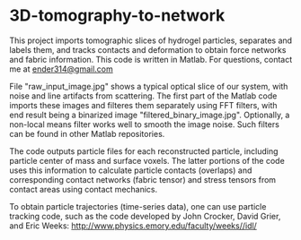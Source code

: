 # 3D-tomography-to-network
This project imports tomographic slices of hydrogel particles, separates and labels them, and tracks contacts and deformation to obtain force networks and fabric information.
This code is written in Matlab. For questions, contact me at ender314@gmail.com

File "raw_input_image.jpg" shows a typical optical slice of our system, with noise and line artifacts from scattering.
The first part of the Matlab code imports these images and filteres them separately using FFT filters, with end result being a binarized image "filtered_binary_image.jpg". Optionally, a non-local means filter works well to smooth the image noise. Such filters can be found in other Matlab repositories.

The code outputs particle files for each reconstructed particle, including particle center of mass and surface voxels. The latter portions of the code uses this information to calculate particle contacts (overlaps) and corresponding contact networks (fabric tensor) and stress tensors from contact areas using contact mechanics.

To obtain particle trajectories (time-series data), one can use particle tracking code, such as the code developed by John Crocker, David Grier, and Eric Weeks: http://www.physics.emory.edu/faculty/weeks//idl/
